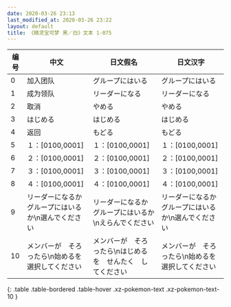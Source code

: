 ```yaml
---
date: 2020-03-26 23:13
last_modified_at: 2020-03-26 23:22
layout: default
title: 《精灵宝可梦 黑／白》文本 1-075
---
```

| 编号 | 中文 | 日文假名 | 日文汉字 |
| ---- | ---- | ---- | --- |
| 0 | 加入团队 | グループにはいる | グループにはいる |
| 1 | 成为领队 | リーダーになる | リーダーになる |
| 2 | 取消 | やめる | やめる |
| 3 | はじめる | はじめる | はじめる |
| 4 | 返回 | もどる | もどる |
| 5 | １：[0100,0001] | １：[0100,0001] | １：[0100,0001] |
| 6 | ２：[0100,0001] | ２：[0100,0001] | ２：[0100,0001] |
| 7 | ３：[0100,0001] | ３：[0100,0001] | ３：[0100,0001] |
| 8 | ４：[0100,0001] | ４：[0100,0001] | ４：[0100,0001] |
| 9 | リーダーになるか　グループにはいるか\n選んでください | リーダーになるか　グループにはいるか\nえらんでください | リーダーになるか　グループにはいるか\n選んでください |
| 10 | メンバーが　そろったら\n始めるを　選択してください | メンバーが　そろったら\nはじめるを　せんたく　してください | メンバーが　そろったら\n始めるを　選択してください |
{: .table .table-bordered .table-hover .xz-pokemon-text .xz-pokemon-text-10 }